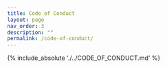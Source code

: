 ```yaml
---
title: Code of Conduct
layout: page
nav_order: 3
description: ""
permalink: /code-of-conduct/
---
```


{% include_absolute './../CODE_OF_CONDUCT.md' %}
